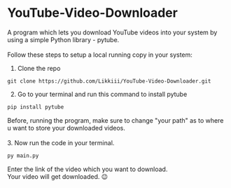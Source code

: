 # YouTube-Video-Downloader
A program which lets you download YouTube videos into your system by using a simple Python library - pytube.<br><br>
Follow these steps to setup a local running copy in your system: <br>
1. Clone the repo
```
git clone https://github.com/Likkiii/YouTube-Video-Downloader.git
``` 
2. Go to your terminal and run this command to install pytube
```python
pip install pytube
```
Before, running the program, make sure to change "your path" as to where u want to store your downloaded videos.<br><br>
3. Now run the code in your terminal.<br>
```python
py main.py
```
Enter the link of the video which you want to download.<br>
Your video will get downloaded. 😉
